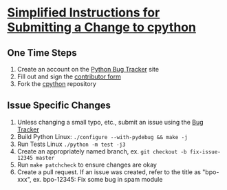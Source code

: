 # [Simplified Instructions for Submitting a Change to cpython](https://devguide.python.org/)

## One Time Steps
1. Create an account on the [Python Bug Tracker](https://bugs.python.org/user?@template=register) site
2. Fill out and sign the [contributor form](https://www.python.org/psf/contrib/contrib-form/)
3. Fork the [cpython](https://github.com/python/cpython.git) repository

## Issue Specific Changes
1. Unless changing a small typo, etc., submit an issue using the [Bug Tracker](https://bugs.python.org/)
2. Build Python
Linux: ```./configure --with-pydebug && make -j```
3. Run Tests
Linux ```./python -m test -j3```
4. Create an appropriately named branch, ex. ```git checkout -b fix-issue-12345 master```
5. Run ```make patchcheck``` to ensure changes are okay
6. Create a pull request. If an issue was created, refer to the title as "bpo-xxx", ex. bpo-12345: Fix some bug in spam module

